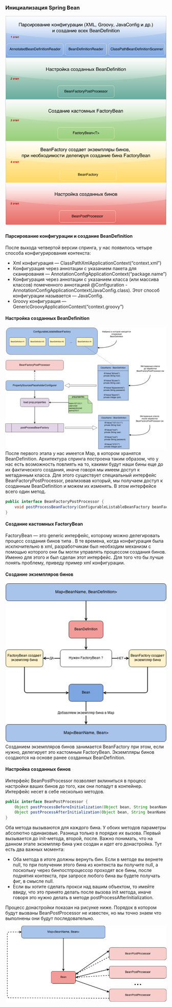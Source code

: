 ### Инициализация Spring Bean

![img.png](img/bi00.png)

#### Парсирование конфигурации и создание BeanDefinition
После выхода четвертой версии спринга, у нас появилось четыре способа конфигурирования контекста:
- Xml конфигурация — ClassPathXmlApplicationContext(“context.xml”)
- Конфигурация через аннотации с указанием пакета для сканирования — AnnotationConfigApplicationContext(“package.name”)
- Конфигурация через аннотации с указанием класса (или массива классов) помеченного аннотацией @Configuration -AnnotationConfigApplicationContext(JavaConfig.class). Этот способ конфигурации называется — JavaConfig.
- Groovy конфигурация — GenericGroovyApplicationContext(“context.groovy”)

#### Настройка созданных BeanDefinition
![img.png](img/bi01.png)
После первого этапа у нас имеется Map, в котором хранятся BeanDefinition. Архитектура спринга построена таким образом, что у нас есть возможность повлиять на то, какими будут наши бины еще до их фактического создания, иначе говоря мы имеем доступ к метаданным класса. Для этого существует специальный интерфейс BeanFactoryPostProcessor, реализовав который, мы получаем доступ к созданным BeanDefinition и можем их изменять. В этом интерфейсе всего один метод.
```java
public interface BeanFactoryPostProcessor {
	void postProcessBeanFactory(ConfigurableListableBeanFactory beanFactory) throws BeansException;
}
```

####  Создание кастомных FactoryBean
FactoryBean — это generic интерфейс, которому можно делегировать процесс создания бинов типа . В те времена, когда конфигурация была исключительно в xml, разработчикам был необходим механизм с помощью которого они бы могли управлять процессом создания бинов. Именно для этого и был сделан этот интерфейс. Для того что бы лучше понять проблему, приведу пример xml конфигурации.

####  Создание экземпляров бинов
![img.png](img/bi02.png)
Созданием экземпляров бинов занимается BeanFactory при этом, если нужно, делегирует это кастомным FactoryBean. Экземпляры бинов создаются на основе ранее созданных BeanDefinition.

#### Настройка созданных бинов

Интерфейс BeanPostProcessor позволяет вклиниться в процесс настройки ваших бинов до того, как они попадут в контейнер. Интерфейс несет в себе несколько методов.
```java
public interface BeanPostProcessor {
	Object postProcessBeforeInitialization(Object bean, String beanName) throws BeansException;
	Object postProcessAfterInitialization(Object bean, String beanName) throws BeansException;
}
```
Оба метода вызываются для каждого бина. У обоих методов параметры абсолютно одинаковые. Разница только в порядке их вызова. Первый вызывается до init-метода, второй, после. Важно понимать, что на данном этапе экземпляр бина уже создан и идет его донастройка. Тут есть два важных момента:
- Оба метода в итоге должны вернуть бин. Если в методе вы вернете null, то при получении этого бина из контекста вы получите null, а поскольку через бинпостпроцессор проходят все бины, после поднятия контекста, при запросе любого бина вы будете получать фиг, в смысле null.
- Если вы хотите сделать прокси над вашим объектом, то имейте ввиду, что это принято делать после вызова init метода, иначе говоря это нужно делать в методе postProcessAfterInitialization.

Процесс донастройки показан на рисунке ниже. Порядок в котором будут вызваны BeanPostProcessor не известен, но мы точно знаем что выполнены они будут последовательно.

![img.png](img/bi03.png)

